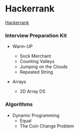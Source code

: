 # Hackerrank
[Hackerrank](https://www.hackerrank.com/)   

### Interview Preparation Kit
- Warm-UP
    - Sock Merchant
    - Counting Valleys
    - Jumping on the Clouds
    - Repeated String  

- Arrays
    - 2D Array DS 

### Algorithms
- Dynamic Programming
    - Equal
    - The Coin Change Problem



